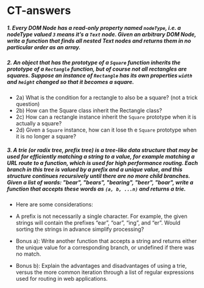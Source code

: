 # CT-answers

##### 1. Every DOM Node has a read-only property named `nodeType`, i.e. a nodeType valued `3` means it’s a `Text` node. Given an arbitrary DOM Node, write a function that finds all nested Text nodes and returns them in no particular order as an array.

##### 2. An object that has the prototype of a `Square` function inherits the prototype of a `Rectangle` function, but of course not all rectangles are squares. Suppose an instance of `Rectangle` has its own properties `width` and `height` changed so that it becomes a square.

  * 2a) What is the condition for a rectangle to also be a square? (not a trick question)
  * 2b) How can the Square class inherit the Rectangle class?
  * 2c) How can a rectangle instance inherit the `Square` prototype when it is actually a square?
  * 2d) Given a `Square` instance, how can it lose th	e `Square` prototype when it is no longer a square?

##### 3. A trie (or radix tree, prefix tree) is a tree-like data structure that may be used for efficiently matching a string to a value, for example matching a URL route to a function, which is used for high performance routing. Each branch in this tree is valued by a prefix and a unique value, and this structure continues recursively until there are no more child branches. Given a list of words: "bear", "bears", "bearing", "beer", "boar", write a function that accepts these words as `(a, b, ...n)` and returns a trie.

  * Here are some considerations:
  * A prefix is not necessarily a single character. For example, the given strings will contain the prefixes “ear”, “oar”, “ing”, and “er”. Would sorting the strings in advance simplify processing?

  * Bonus a): Write another function that accepts a string and returns either the unique value for a corresponding branch, or undefined if there was no match.

  * Bonus b): Explain the advantages and disadvantages of using a trie, versus the more common iteration through a list of regular expressions used for routing in web applications.